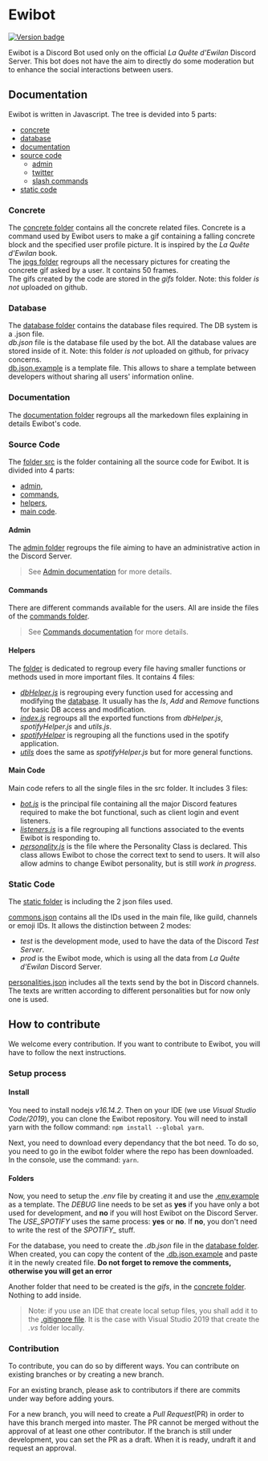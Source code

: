 # Ewibot

[![Version badge](https://badgen.net/github/release/Titch88/ewibot)](https://github.com/Titch88/ewibot)

Ewibot is a Discord Bot used only on the official *La Quête d'Ewilan* Discord Server.
This bot does not have the aim to directly do some moderation but to enhance the social interactions between users. 

## Documentation
Ewibot is written in Javascript. The tree is devided into 5 parts: 

- [concrete](#concrete)
- [database](#database)
- [documentation](#documentation)
- [source code](#source-code)
	- [admin](./doc/admin.md)
	- [twitter](./doc/twitter.md)
	- [slash commands](./doc/slashCommands.md)
- [static code](#static-code)

### Concrete
The [concrete folder](./concrete) contains all the concrete related files. Concrete is a command used by Ewibot users to
make a gif containing a falling concrete block and the specified user profile picture. It is inspired by the 
*La Quête d'Ewilan* book.  
The [jpgs folder](./concrete/jpgs) regroups all the necessary pictures for creating the concrete gif asked by a user. It 
contains 50 frames.  
The gifs created by the code are stored in the *gifs* folder. Note: this folder *is not* uploaded on github.

### Database
The [database folder](./db) contains the database files required. The DB system is a .json file.   
*db.json* file is the database file used by the bot. All the database values are stored inside of it. Note: this folder 
*is not* uploaded on github, for privacy concerns.  
[db.json.example](./db/db.json.example) is a template file. This allows to share a template between developers without 
sharing all users' information online.

### Documentation
The [documentation folder](./doc) regroups all the markedown files explaining in details Ewibot's code.

### Source Code
The [folder src](./src) is the folder containing all the source code for Ewibot. It is divided into 4 parts: 
- [admin](#admin), 
- [commands](#commands), 
- [helpers](#helpers),
- [main code](#main-code).

#### Admin
The [admin folder](./src/admin) regroups the file aiming to have an administrative action in the Discord Server. 
> See [Admin documentation](./doc/admin.md) for more details.

#### Commands
There are different commands available for the users. All are inside the files of the [commands folder](./src/commands). 
> See [Commands documentation](./doc/commands.md) for more details.

#### Helpers
The [folder](./src/helpers) is dedicated to regroup every file having smaller functions or methods used in more important
files. It contains 4 files:  
* _[dbHelper.js](./src/helpers/dbHelper.js)_ is regrouping every function used for accessing and modifying the 
[database](#database). It usually has the _Is_, _Add_ and _Remove_ functions for basic DB access and modification.  
* _[index.js](.src/helpers/index.js)_ regroups all the exported functions from _dbHelper.js_, _spotifyHelper.js_ and 
_utils.js_.  
* _[spotifyHelper](.src/helpers/spotifyHelper.js)_ is regrouping all the functions used in the spotify application.  
* _[utils](.src/helpers/utils.js)_ does the same as _spotifyHelper.js_ but for more general functions.

#### Main Code
Main code refers to all the single files in the src folder. It includes 3 files:
* _[bot.js](./src/bot.js)_ is the principal file containing all the major Discord features required to make the bot 
functional, such as client login and event listeners.
* _[listeners.js](./src/listeners.js)_ is a file regrouping all functions associated to the events Ewibot is responding to.
* _[personality.js](./src/personality.js)_ is the file where the Personality Class is declared. This class allows Ewibot 
to chose the correct text to send to users. It will also allow admins to change Ewibot personality, but is still _work in
progress_.

### Static Code
The [static folder](./static) is including the 2 json files used.

[commons.json](./src/commons.json) contains all the IDs used in the main file, like guild, channels or emoji IDs. 
It allows the distinction between 2 modes:
* _test_ is the development mode, used to have the data of the Discord *Test Server*.
* _prod_ is the Ewibot mode, which is using all the data from *La Quête d'Ewilan* Discord Server. 

[personalities.json](./src/personalities.json) includes all the texts send by the bot in Discord channels. The texts are
written according to different personalities but for now only one is used.

## How to contribute
We welcome every contribution. If you want to contribute to Ewibot, you will have to follow the next instructions.

### Setup process
#### Install
You need to install nodejs *v16.14.2*. Then on your IDE (we use _Visual Studio Code/2019_), you can clone the Ewibot repository. 
You will need to install yarn with the follow command: ```npm install --global yarn```.

Next, you need to download every dependancy that the bot need. To do so, you need to go in the ewibot folder where the repo has
been downloaded. In the console, use the command: ```yarn```.

#### Folders
Now, you need to setup the *.env* file by creating it and use the [.env.example](.env.example) as a template.  The *DEBUG*
line needs to be set as **yes** if you have only a bot used for development, and **no** if you will host Ewibot on the 
Discord Server.  The *USE_SPOTIFY* uses the same process: **yes** or **no**. If **no**, you don't need to write the rest of
the *SPOTIFY_* stuff.

For the database, you need to create the *.db.json* file in the [database folder](./db). When created, you can copy the 
content of the [.db.json.example](./db/db.json.example) and paste it in the newly created file. **Do not forget to remove
the comments, otherwise you will get an error**

Another folder that need to be created is the *gifs*, in the [concrete folder](./concrete). Nothing to add inside.

> Note: if you use an IDE that create local setup files, you shall add it to the [.gitignore file](.gitignore). It is the case 
with Visual Studio 2019 that create the *.vs* folder locally.

### Contribution
To contribute, you can do so by different ways. You can contribute on existing branches or by creating a new branch. 

For an existing branch, please ask to contributors if there are commits under way before adding yours. 

For a new branch, you will need to create a *Pull Request*(PR) in order to have this branch merged into master. The PR 
cannot be merged without the approval of at least one other contributor. If the branch is still under development, you can
set the PR as a draft. When it is ready, undraft it and request an approval.
